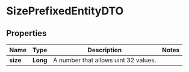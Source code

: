 

# SizePrefixedEntityDTO


## Properties

| Name | Type | Description | Notes |
|------------ | ------------- | ------------- | -------------|
|**size** | **Long** | A number that allows uint 32 values. |  |



